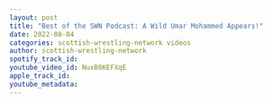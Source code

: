 ```yaml
---
layout: post
title: "Best of the SWN Podcast: A Wild Umar Mohammed Appears!"
date: 2022-08-04
categories: scottish-wrestling-network videos
author: scottish-wrestling-network
spotify_track_id: 
youtube_video_id: NuxB0KEFXqE
apple_track_id: 
youtube_metadata: 
---
```

